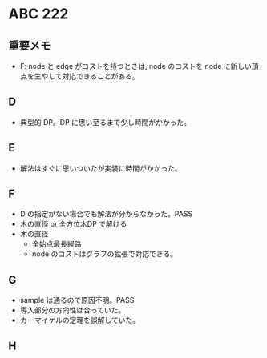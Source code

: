 # ABC 222

## 重要メモ

- F: node と edge がコストを持つときは, node のコストを node に新しい頂点を生やして対応できることがある。

## D

- 典型的 DP。DP に思い至るまで少し時間がかかった。

## E

- 解法はすぐに思いついたが実装に時間がかかった。

## F

- D の指定がない場合でも解法が分からなかった。PASS
- 木の直径 or 全方位木DP で解ける
- 木の直径
  - 全始点最長経路
  - node のコストはグラフの拡張で対応できる。

## G

- sample は通るので原因不明。PASS
- 導入部分の方向性は合っていた。
- カーマイケルの定理を誤解していた。

## H
